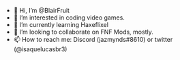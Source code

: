 - 👋 Hi, I’m @BlairFruit
- 👀 I’m interested in coding video games. 
- 🌱 I’m currently learning Haxeflixel
- 💞️ I’m looking to collaborate on FNF Mods, mostly.
- 📫 How to reach me: Discord (jazmynds#8610) or twitter (@isaquelucasbr3)

<!---
BlairFruit/BlairFruit is a ✨ special ✨ repository because its `README.md` (this file) appears on your GitHub profile.
You can click the Preview link to take a look at your changes.
--->
